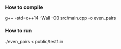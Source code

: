 ### How to compile

g++ -std=c++14 -Wall -O3 src/main.cpp -o even_pairs

### How to run

./even_pairs < public/test1.in
